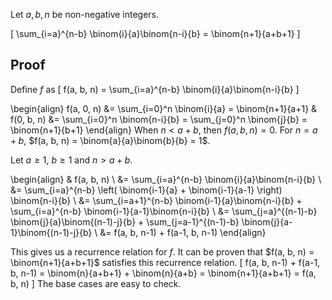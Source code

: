 Let $a, b, n$ be non-negative integers.

\[ \sum_{i=a}^{n-b} \binom{i}{a}\binom{n-i}{b} = \binom{n+1}{a+b+1} \]

## Proof

Define $f$ as
\[ f(a, b, n) = \sum_{i=a}^{n-b} \binom{i}{a}\binom{n-i}{b} \]

\begin{align}
f(a, 0, n) &= \sum_{i=0}^n \binom{i}{a} = \binom{n+1}{a+1}
& f(0, b, n) &= \sum_{i=0}^n \binom{n-i}{b} = \sum_{j=0}^n \binom{j}{b} = \binom{n+1}{b+1}
\end{align}
When $n < a+b$, then $f(a, b, n) = 0$.
For $n = a+b$, $f(a, b, n) = \binom{a}{a}\binom{b}{b} = 1$.

Let $a \ge 1$, $b \ge 1$ and $n > a+b$.

\begin{align}
& f(a, b, n)
\\ &= \sum_{i=a}^{n-b} \binom{i}{a}\binom{n-i}{b}
\\ &= \sum_{i=a}^{n-b} \left( \binom{i-1}{a} + \binom{i-1}{a-1} \right) \binom{n-i}{b}
\\ &= \sum_{i=a+1}^{n-b} \binom{i-1}{a}\binom{n-i}{b} + \sum_{i=a}^{n-b} \binom{i-1}{a-1}\binom{n-i}{b}
\\ &= \sum_{j=a}^{(n-1)-b} \binom{j}{a}\binom{(n-1)-j}{b} + \sum_{j=a-1}^{(n-1)-b} \binom{j}{a-1}\binom{(n-1)-j}{b}
\\ &= f(a, b, n-1) + f(a-1, b, n-1)
\end{align}

This gives us a recurrence relation for $f$.
It can be proven that $f(a, b, n) = \binom{n+1}{a+b+1}$ satisfies this recurrence relation.
\[ f(a, b, n-1) + f(a-1, b, n-1)
= \binom{n}{a+b+1} + \binom{n}{a+b} = \binom{n+1}{a+b+1} = f(a, b, n) \]
The base cases are easy to check.
